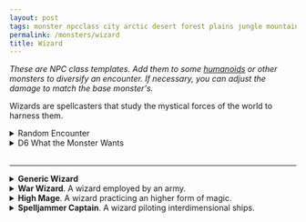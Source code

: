 ```yaml
---
layout: post
tags: monster npcclass city arctic desert forest plains jungle mountain rocky swamp magical air water fire earth astral
permalink: /monsters/wizard
title: Wizard
---
```


<span class="alchemy"> *These are NPC class templates. Add them to some [humanoids](https://saltygoo.github.io/list/monsters-humanoid) or other monsters to diversify an encounter. If necessary, you can adjust the damage to match the base monster's.* </span>

Wizards are spellcasters that study the mystical forces of the world to harness them.<br>

<details markdown="1">
<summary>Random Encounter</summary>

1. **Monster:** 1 wizard and ...
  1. 1 [construct](/list/monsters-construct).
  1. 1 [elemental](/list/monsters-elemental).
  1. 1D4 [goons](/monsters/bandits) or [undead](/list/monsters-undead) minions.
  1. nothing.
1. **Lair:** A well equipped laboratory. <br>    &nbsp; OR <br>    **Omen:** Arcane sparks preceded by a quick incantation.
1. **Spoor:** A creature, incapacitated by a spell.
1. **Tracks:** “Spells have been cast here.”
1. **Trace:** A treaty on arcane magic.
1. **Trace:** A strange contraption, not working.
</details>

<details markdown="1">
<summary>D6 What the Monster Wants</summary>

1. Extremely rare ingredients.
1. Study the behavior of a supernatural creature.
1. Be left alone to study.
1. A magical item.
1. The same thing as you.
1. Escape this dimension.  
</details>

<br>

---


<details markdown="1">
<summary><b>Generic Wizard</b></summary>
**HD:** 3  &nbsp; &nbsp;  **Armor:** none <br>
**Size:** medium <br>
**Stats:** highly intelligent<br>
**Movement:** average<br>
**Morale:** coward<br>

**Non-Combat Magic:** Thaumaturgy, Scrying

**Attacks (1/round)**

<ins>Magic Missile</ins>. The wizard inflicts 1D4+1 damage to two targets.

<ins>Spellcasting (4).</ins> _Call Lightning, Polymorph, Shield, Invisibility_.
</details>

<details markdown="1">
<summary><b>War Wizard</b>. A wizard employed by an army.</summary>
When casting a spell with an area of effect, allies of the wizard are immune to it.

**Non-Combat Magic:** Pyromancy, Metalomancy

<ins>Fire Bolt.</ins> The wizard makes a ranged fire attack (1D8).

<ins>Spellcasting (4).</ins> _Fireball, Fly, Fog Cloud, Shield, Thunderwave._.
</details>

<details markdown="1">
<summary><b>High Mage</b>. A wizard practicing an higher form of magic.</summary>
When casting a spell all nearby allies that can cast the spell can cast it for free at its weakest version.

**Non-Combat Magic:** Spellshaping, Divination

<ins>Energy Bolt.</ins> The wizard makes a ranged attack (2D4) that cannot be resisted.

<ins>Spellcasting (4).</ins> _Counterspell, Dispel Magic, Force Ball, Teleport, Wall of Force_.
</details>


<details markdown="1">
<summary><b>Spelljammer Captain</b>. A wizard piloting interdimensional ships.</summary>
Has max HP.

**Non-Combat Magic:** Divination, Teleportation, Atromancy.

<ins>Thunderstaff.</ins> The wizard makes a melee electrical attack with reach (1D6)

<ins>Spellcasting (4).</ins> _Dimension Door, Minute Meteors, Sending, Shield, Astral Wind_.
</details>


